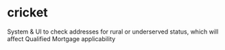 cricket
=======

System & UI to check addresses for rural or underserved status, which will affect Qualified Mortgage applicability
